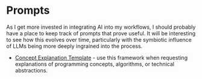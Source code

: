 # Prompts

As I get more invested in integrating AI into my workflows, I should probably have a place to keep track of prompts that prove useful. It will be interesting to see how this evolves over time, particularly with the symbiotic influence of LLMs being more deeply ingrained into the process.

- [Concept Explanation Template](./concept_explanation_template.md) - use this framework when requesting explanations of programming concepts, algorithms, or technical abstractions.